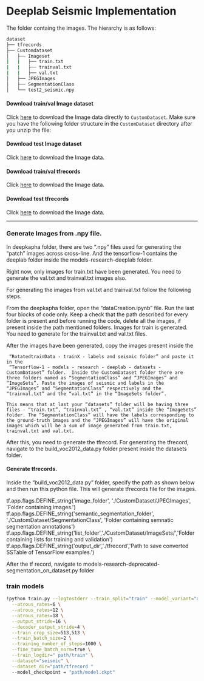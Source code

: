# Deeplab Seismic Implementation

The folder containg the images. The hierarchy is as follows:

```bash
dataset
├── tfrecords
├── Customdataset
│   ├── Imageset
|   |   ├── train.txt
|   |   ├── trainval.txt
|   |   ├── val.txt       
│   ├── JPEGImages
│   ├── SegmentationClass
│   └── test2_seismic.npy
```
#### Download train/val Image dataset
Click [here](https://drive.google.com/open?id=1hVgifRtqOD_a-J2fCzzJG4kyu-A2jBjn) to download the Image data directly to `CustomDataset`. Make sure you have the following folder structure in the `CustomDataset` directory after you unzip the file: 

#### Download test Image dataset
Click [here](https://drive.google.com/open?id=1hVgifRtqOD_a-J2fCzzJG4kyu-A2jBjn) to download the Image data.

#### Download train/val tfrecords
Click [here](https://drive.google.com/drive/folders/1EFCPgG3Sv0emkQ6ydnOjZ9rdNItisuCS?usp=sharing) to download the Image data.

#### Download test tfrecords
Click [here](https://drive.google.com/drive/folders/1TyzFCwd6-d2jZZthG0TrqBT6h-KbatQo?usp=sharing) to download the Image data.

_________________________________________

### Generate Images from .npy file.

In deepkapha folder, there are two “.npy” files used for generating the “patch” images across cross-line. And the tensorflow-1 contains the deeplab folder inside the models-research-deeplab folder. 

Right now, only images for train.txt have been generated. You need to generate the val.txt and trainval.txt images also. 

For generating the images from val.txt and trainval.txt follow the following steps.

From the deepkapha folder, open the “dataCreation.ipynb” file. Run the last four blocks of code only. Keep a check that the path described for every folder is present and before running the code, delete all the images, if present inside the path mentioned folders. Images for train is generated. You need to generate for the trainval.txt and val.txt files. 

After the images have been generated, copy the images present inside the 

     “RotatedtrainData - trainX - labels and seismic folder” and paste it in the 
     “Tensorflow-1 - models - research - deeplab - datasets - CustomDataset” folder.  Inside the CustomDataset folder there are three folders named as “SegmentationClass” and “JPEGImages” and “ImageSets”. Paste the images of seismic and labels in the “JPEGImages” and “SegmentationClass” respectively and the “trainval.txt” and the “val.txt” in the “ImageSets folder”.

    This means that at last your “datasets” folder will be having three files - “train.txt”, “trainval.txt” , “val.txt” inside the “ImageSets” folder. The “SegmentationClass” will have the labels corresponding to the ground-truth images and the “JPEGImages” will have the original images which will be a sum of image generated from train.txt, trainval.txt and val.txt.

After this, you need to generate the tfrecord. For generating the tfrecord, navigate to the build_voc2012_data.py folder present inside the datasets folder. 
#### Generate tfrecords. 
Inside the  “build_voc2012_data.py” folder, specify the path as shown below and then run this python file. This will generate tfrecords file for the images.

tf.app.flags.DEFINE_string('image_folder', './CustomDataset/JPEGImages', 'Folder containing images.')
tf.app.flags.DEFINE_string('semantic_segmentation_folder', './CustomDataset/SegmentationClass', 'Folder containing semnatic segmentation annotations')
tf.app.flags.DEFINE_string('list_folder','./CustomDataset/ImageSets/','Folder containing lists for training and validation')
tf.app.flags.DEFINE_string('output_dir','./tfrecord','Path to save converted SSTable of TensorFlow examples.')

After the tf record, navigate to models-research-deprecated-segmentation_on_dataset.py folder
### train models 
```bash
!python train.py --logtostderr --train_split="train" --model_variant="xception_65" \
  --atrous_rates=6 \
  --atrous_rates=12 \
  --atrous_rates=18 \
  --output_stride=16 \
  --decoder_output_stride=4 \
  --train_crop_size=513,513 \
  --train_batch_size=2 \
  --training_number_of_steps=1000 \
  --fine_tune_batch_norm=true \
  --train_logdir=" path/train" \
  --dataset="seismic" \
  --dataset_dir="path/tfrecord " 
  --model_checkpoint = "path/model.ckpt" 
  ```

